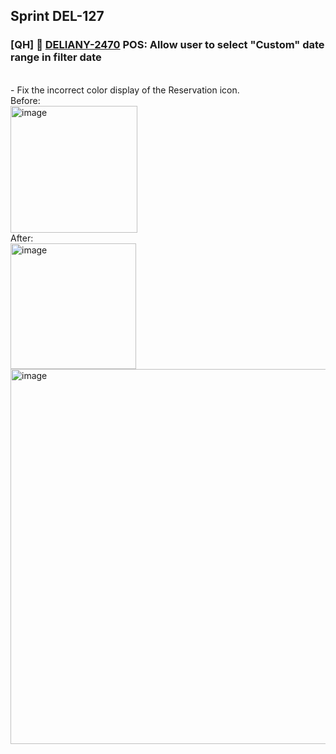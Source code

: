 ## Sprint DEL-127

### [QH] 🚀 [DELIANY-2470](https://deliany.youtrack.cloud/issue/DELIANY-2470/Improvement-POS-Allow-user-to-select-Custom-date-range-in-filter-date) POS: Allow user to select "Custom" date range in filter date
<br />
- Fix the incorrect color display of the Reservation icon. <br />
Before:<br /> <img width="203" alt="image" src="https://github.com/user-attachments/assets/d97a8ae4-b570-48ac-8c13-2770c20edc75" /> <br />
After:<br /> <img width="201" alt="image" src="https://github.com/user-attachments/assets/16944299-c81a-40b5-8e4e-b494a6ec4671" />

<br />
<img width="600" alt="image" src="https://github.com/user-attachments/assets/145578d4-ba80-4e11-9f77-9ffbcbde51db" />



